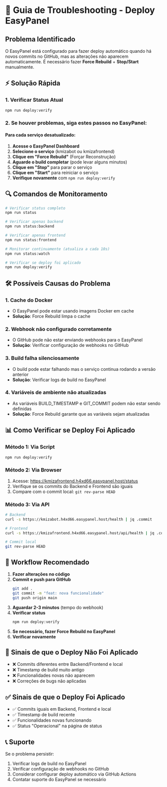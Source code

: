 # 🚀 Guia de Troubleshooting - Deploy EasyPanel

## Problema Identificado

O EasyPanel está configurado para fazer deploy automático quando há novos commits no GitHub, mas as alterações não aparecem automaticamente. É necessário fazer **Force Rebuild** + **Stop/Start** manualmente.

## ⚡ Solução Rápida

### 1. Verificar Status Atual
```bash
npm run deploy:verify
```

### 2. Se houver problemas, siga estes passos no EasyPanel:

#### Para cada serviço desatualizado:
1. **Acesse o EasyPanel Dashboard**
2. **Selecione o serviço** (kmizabot ou kmizafrontend)
3. **Clique em "Force Rebuild"** (Forçar Reconstrução)
4. **Aguarde o build completar** (pode levar alguns minutos)
5. **Clique em "Stop"** para parar o serviço
6. **Clique em "Start"** para reiniciar o serviço
7. **Verifique novamente** com `npm run deploy:verify`

## 🔍 Comandos de Monitoramento

```bash
# Verificar status completo
npm run status

# Verificar apenas backend
npm run status:backend

# Verificar apenas frontend  
npm run status:frontend

# Monitorar continuamente (atualiza a cada 10s)
npm run status:watch

# Verificar se deploy foi aplicado
npm run deploy:verify
```

## 🛠️ Possíveis Causas do Problema

### 1. **Cache do Docker**
- O EasyPanel pode estar usando imagens Docker em cache
- **Solução**: Force Rebuild limpa o cache

### 2. **Webhook não configurado corretamente**
- O GitHub pode não estar enviando webhooks para o EasyPanel
- **Solução**: Verificar configuração de webhooks no GitHub

### 3. **Build falha silenciosamente**
- O build pode estar falhando mas o serviço continua rodando a versão anterior
- **Solução**: Verificar logs de build no EasyPanel

### 4. **Variáveis de ambiente não atualizadas**
- As variáveis BUILD_TIMESTAMP e GIT_COMMIT podem não estar sendo definidas
- **Solução**: Force Rebuild garante que as variáveis sejam atualizadas

## 📊 Como Verificar se Deploy Foi Aplicado

### Método 1: Via Script
```bash
npm run deploy:verify
```

### Método 2: Via Browser
1. Acesse: https://kmizafrontend.h4xd66.easypanel.host/status
2. Verifique se os commits do Backend e Frontend são iguais
3. Compare com o commit local: `git rev-parse HEAD`

### Método 3: Via API
```bash
# Backend
curl -s https://kmizabot.h4xd66.easypanel.host/health | jq .commit

# Frontend  
curl -s https://kmizafrontend.h4xd66.easypanel.host/api/health | jq .commit

# Commit local
git rev-parse HEAD
```

## 🔄 Workflow Recomendado

1. **Fazer alterações no código**
2. **Commit e push para GitHub**
   ```bash
   git add .
   git commit -m "feat: nova funcionalidade"
   git push origin main
   ```
3. **Aguardar 2-3 minutos** (tempo do webhook)
4. **Verificar status**
   ```bash
   npm run deploy:verify
   ```
5. **Se necessário, fazer Force Rebuild no EasyPanel**
6. **Verificar novamente**

## 🚨 Sinais de que o Deploy Não Foi Aplicado

- ❌ Commits diferentes entre Backend/Frontend e local
- ❌ Timestamp de build muito antigo
- ❌ Funcionalidades novas não aparecem
- ❌ Correções de bugs não aplicadas

## ✅ Sinais de que o Deploy Foi Aplicado

- ✅ Commits iguais em Backend, Frontend e local
- ✅ Timestamp de build recente
- ✅ Funcionalidades novas funcionando
- ✅ Status "Operacional" na página de status

## 📞 Suporte

Se o problema persistir:
1. Verificar logs de build no EasyPanel
2. Verificar configuração de webhooks no GitHub
3. Considerar configurar deploy automático via GitHub Actions
4. Contatar suporte do EasyPanel se necessário 